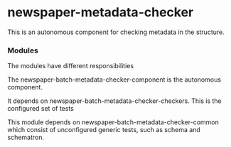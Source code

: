 newspaper-metadata-checker
===============================

This is an autonomous component for checking metadata in the structure.

### Modules

The modules have different responsibilities

The newspaper-batch-metadata-checker-component is the autonomous component.

It depends on newspaper-batch-metadata-checker-checkers. This is the configured set of tests

This module depends on newspaper-batch-metadata-checker-common which consist of unconfigured generic tests, such as schema and schematron. 